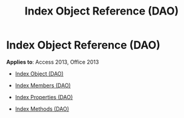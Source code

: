 ﻿---
title: Index Object Reference (DAO)
TOCTitle: Index Object
ms:assetid: 726de957-7f4f-4bd2-86fb-506c3e65cd44
ms:mtpsurl: https://msdn.microsoft.com/library/Dn160986(v=office.15)
ms:contentKeyID: 52072950
ms.date: 09/18/2015
mtps_version: v=office.15
---

# Index Object Reference (DAO)


**Applies to**: Access 2013, Office 2013



  - [Index Object (DAO)](index-object-dao.md)

  - [Index Members (DAO)](index-members-dao.md)

  - [Index Properties (DAO)](index-properties-dao.md)

  - [Index Methods (DAO)](index-methods-dao.md)

